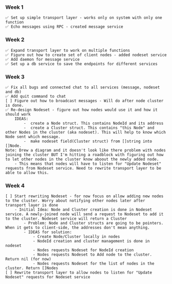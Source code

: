### Week 1
    ✅ Set up simple transport layer - works only on system with only one function 
    ✅ Echo messages using RPC - created message service
### Week 2
    ✅ Expand transport layer to work on multiple functions
    ✅ Figure out how to create set of client nodes - added nodeset service
    ✅ Add daemon for message service
    ✅ Set up a db service to save the endpoints for different services 
### Week 3
    ✅ Fix all bugs and connected chat to all services (message, nodeset and db)
    ✅ Add quit command to chat
    [ ] Figure out how to broadcast messages - Will do after node cluster is done.
    ✅ Re-design Nodeset - figure out how nodes would use it and how it should work
        IDEAS:
            -  create a Node struct. This contains NodeId and its address
            -  create a Cluster struct. This contains "this Node" and other Nodes in the cluster (aka nodeset). This will help to know which Node sent which message.
            -  make nodeset field(Cluster struct) from []string into []Node.    
    Note: Drew a diagram and it doesn't look like there problem with nodes joining the cluster BUT I'm hitting a roadblock with figuring out how to let other nodes in the cluster know aboout the newly added node.
        - This means that nodes will have to listen for "Update Nodeset" requests from Nodeset service. Need to rewrite transport layer to be able to allow this.
### Week 4
    [ ] Start rewriting Nodeset - for now focus on allow adding new nodes to the cluster. Worry about notifying other nodes later after transport layer is done
        - Initial Idea: Node and Cluster creation is done in Nodeset service. A newly-joined node will send a request to Nodeset to add it  to the cluster. Nodeset service will return a Cluster
            - Problem: Node and Cluster structs are going to be pointers. When it gets to client-side, the addresses don't mean anything.
            - IDEAS for solution:
                - Create Node/Cluster locally in nodes
                - NodeId creation and cluster management is done in nodeset
                - Nodes requests Nodeset for NodeId creation
                - Nodes requests Nodeset to Add node to the cluster. Return nil (for now)
                - Nodes requests Nodeset for the list of nodes in the cluster. Return []Nodes
    [ ] Rewrite transport layer to allow nodes to listen for "Update Nodeset" requests for Nodeset service
<!-- [ ] Refactor RPC -->
<!-- [ ] Add context -->
<!-- [ ] Test program's functionality    -->
<!-- [ ] Add vector clocks for causality -->
<!-- [ ] Test vector clocks (simulate real-life node connection)  -->


<!-- #### Learning Goals
    - Implement RPC from scratch. Learn more about: 
        - client stub
        - server stub
        - RPC mechanism
    - Broadcast message to client node cluster. Learn more about:
        - transport protocol
    - Add context to the application. Learn more about:
        - Contexts
    - Add vector clocks. Learn more about:
        - causal events -->